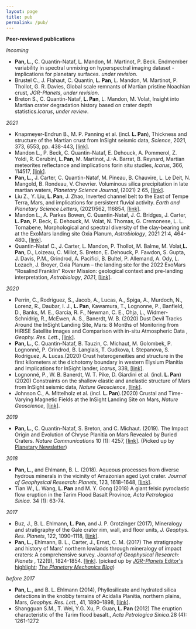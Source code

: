 ```yaml
---
layout: page
title: pub
permalink: /pub/
---
```



**Peer-reviewed publications**

*Incoming* 
  - **Pan, L.**,  C. Quantin-Nataf, L. Mandon, M. Martinot, P. Beck. Endmember variability in spectral unmixing on hyperspectral imaging dataset -implications for planetary surfaces. *under revision*.
  - Brustel C., J. Flahaut, C. Quantin, **L. Pan**, L. Mandon, M. Martinot, P. Thollot, G. R. Davies, Global scale remnants of Martian pristine Noachian crust, *JGR-Planets*, *under revision*.
  - Breton S., C. Quantin-Nataf, **L. Pan**,  L. Mandon, M. Volat, Insight into Martian crater degradation history based on crater depth statistics.*Icarus*, *under review*.
 
 *2021*
   - Knapmeyer-Endrun B., M. P. Panning et al. (incl. **L. Pan**), Thickness and structure of the Martian crust from InSight seismic data, *Science*, 2021, 373, 6553, pp. 438-443, [[link]](https://doi.org/10.1126/science.abf8966).
   - Mandon L., P. Beck, C. Quantin-Nataf, E. Dehouck, A. Pommerol, Z. Yoldi, R. Cerubini, **L.Pan**, M. Martinot, J.-A. Barrat, B. Reynard, Martian meteorites reflectance and implications forin situ studies, *Icarus*,  366, 114517, [[link]](https://doi.org/10.1016/j.icarus.2021.114517).
  - **Pan, L.**, J. Carter, C. Quantin-Nataf, M. Pineau, B. Chauvire, L. Le Deit, N. Mangold, B. Rondeau, V. Chevrier. Voluminous silica precipitation in late martian waters, *Planetary Science Journal*, (2021) 2 65, [[link]](https://doi.org/10.3847/PSJ/abe541).
   - Liu Z., Y. Liu, **L. Pan**, J. Zhao,  Inverted channel belt to the East of Tempe Terra, Mars, and implications for persistent fluvial activity. *Earth and Planetary Science Letters*, (2021)562, 116854, [[link]](https://doi.org/10.1016/j.epsl.2021.116854).
  - Mandon L., A. Parkes Bowen, C. Quantin-Nataf, J. C. Bridges, J. Carter, **L. Pan**, P. Beck, E. Dehouck, M. Volat, N. Thomas, G. Cremonese, L. L. Tornabene, Morphological and spectral diversity of the clay-bearing unit at the ExoMars landing site Oxia Planum, *Astrobiology*, 2021 21:4, 464-480., [[link]](https://doi.org/10.1089/ast.2020.2292).
   - Quantin-Nataf C., J. Carter, L. Mandon, P. Thollot, M. Balme, M. Volat,**L. Pan**, D., Loizeau, C. Millot, S. Breton, E. Dehouck, P. Fawdon, S. Gupta, J. Davis, P.M., Grindrod, A. Pacifici, B. Bultel, P. Allemand, A. Ody, L. Lozach, J. Broyer,  Oxia Planum – the landing site for the 2022 ExoMars “Rosalind Franklin” Rover Mission: geological context and pre-landing interpretation,  *Astrobiology*, *2021*, [[link]](http://doi.org/10.1089/ast.2019.2191).

 
*2020*
   - Perrin, C., Rodriguez, S., Jacob, A., Lucas, A., Spiga, A., Murdoch, N., Lorenz, R., Daubar, I. J., **L. Pan**, Kawamura, T., Lognonne, P., Banfield, D., Banks, M. E., Garcia, R. F., Newman, C. E., Ohja, L., Widmer-Schnidrig, R., McEwen, A. S., Banerdt, W. B. (2020) Dust Devil Tracks Around the InSight Landing Site, Mars: 8 Months of Monitoring from HiRISE Satellite Images and Comparison with in-situ Atmospheric Data , *Geophy. Res. Lett.*, [[link]](http://doi.org/10.1029/2020GL087234).
  - **Pan, L.**,  C. Quantin-Nataf, B. Tauzin, C. Michaut, M. Golombek, P. Lognonné, P. Grindrod, B. Langlais, T. Gudkova, I. Stepanova, S. Rodriguez, A. Lucas.(2020) Crust heterogeneities and structure in the first kilometers at the dichotomy boundary in western Elysium Planitia and Implications for InSight lander, *Icarus*, 338, [[link]](https://hal.archives-ouvertes.fr/hal-02346218/document).
   - Lognonné, P., W. B. Banerdt,  W. T. Pike, D. Giardini et al. (incl. **L. Pan**) (2020) Constraints on the shallow elastic and anelastic structure of Mars from InSight seismic data, *Nature Geoscience*, [[link]](http://doi.org/10.1038/s41561-020-0536-y).
   - Johnson C., A. Mittelholz et al. (incl. **L. Pan**).(2020)  Crustal and Time-Varying Magnetic Fields at the InSight Landing Site on Mars, *Nature Geoscience*, [[link]](http://doi.org/10.1038/s41561-020-0537-x).
   
*2019*  
   - **Pan, L.**,  C. Quantin-Nataf, S. Breton, and C. Michaut. (2019). The Impact Origin and Evolution of Chryse Planitia on Mars Revealed by Buried Craters. *Nature Communications* 10 (1): 4257, [[link]](https://doi.org/10.1038/s41467-019-12162-0). (Picked up by [Planetary Newsletter](https://www.lpi.usra.edu/planetary_news/2019/09/24/revisiting-the-impact-origin-of-chryse-planitia-on-mars))
   
*2018*
   - **Pan, L.**,  and Ehlmann, B. L. (2018). Aqueous processes from diverse hydrous minerals in the vicinity of Amazonian aged Lyot crater. *Journal of Geophysical Research: Planets*, 123, 1618–1648, [[link]](https://agupubs.onlinelibrary.wiley.com/doi/full/10.1029/2017JE005461).
   - Tian W., L. Wang, **L. Pan** and M. Y. Gong (2018) A giant felsic pyroclastic flow eruption in the Tarim Flood Basalt Province, *Acta Petrologica Sinica*. 34 (1): 63-74.
   
*2017*
   - Buz, J., B. L. Ehlmann, **L. Pan**, and J. P. Grotzinger (2017), Mineralogy and stratigraphy of the Gale crater rim, wall, and floor units, *J. Geophys. Res. Planets*, 122, 1090–1118, [[link]](https://agupubs.onlinelibrary.wiley.com/doi/10.1002/2016JE005163).
   - **Pan, L.**,  Ehlmann, B. L., Carter, J., Ernst, C. M. (2017) The stratigraphy and history of Mars\' northern lowlands through mineralogy of impact craters: A comprehensive survey. *Journal of Geophysical Research: Planets* , 122(9), 1824-1854. [[link]](https://agupubs.onlinelibrary.wiley.com/doi/10.1002/2017JE005276). (picked up by [*JGR-Planets* Editor's highlight](https://agupubs.onlinelibrary.wiley.com/article/10.1002/2017JE005276/editor-highlight/10.5555/MIG-HO.820e67dd-1535-4d37-ae36-cef31cc4b0fa); [*The Planetary Mechanics Blog*](http://planetary-mechanics.com/2017/09/17/the-lowlands-of-mars/))
 
 *before 2017*
   - **Pan, L.**,  and B. L. Ehlmann (2014), Phyllosilicate and hydrated silica detections in the knobby terrains of Acidalia Planitia, northern plains, Mars, *Geophys. Res. Lett.*, 41, 1890–1898, [[link]](https://agupubs.onlinelibrary.wiley.com/doi/10.1002/2014GL05942).
   - Shangguan S.M., T. Wei, Y.G. Xu, P. Guan, **L. Pan** (2012) The eruption characteristic of the Tarim flood basalt., *Acta Petrologica Sinica*.28 (4): 1261-1272
